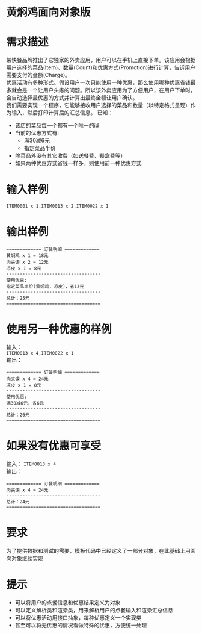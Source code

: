 # 黄焖鸡面向对象版
# 需求描述
某快餐品牌推出了它独家的外卖应用，用户可以在手机上直接下单。该应用会根据用户选择的菜品(Item)、数量(Count)和优惠方式(Promotion)进行计算，告诉用户需要支付的金额(Charge)。    
优惠活动有多种形式。假设用户一次只能使用一种优惠，那么使用哪种优惠省钱最多就会是一个让用户头疼的问题。所以该外卖应用为了方便用户，在用户下单时，会自动选择最优惠的方式并计算出最终金额让用户确认。    
我们需要实现一个程序，它能够接收用户选择的菜品和数量（以特定格式呈现）作为输入，然后打印计算后的汇总信息。
已知：
- 该店的菜品每一个都有一个唯一的id
- 当前的优惠方式有:
    - 满30减6元
    - 指定菜品半价
- 除菜品外没有其它收费（如送餐费、餐盒费等）
- 如果两种优惠方式省钱一样多，则使用前一种优惠方式
# 输入样例
`ITEM0001 x 1,ITEM0013 x 2,ITEM0022 x 1`
# 输出样例
```
============= 订餐明细 =============
黄焖鸡 x 1 = 18元
肉夹馍 x 2 = 12元
凉皮 x 1 = 8元
-----------------------------------
使用优惠:
指定菜品半价(黄焖鸡，凉皮)，省13元
-----------------------------------
总计：25元
===================================
```
# 使用另一种优惠的样例
输入：    
`ITEM0013 x 4,ITEM0022 x 1`    
输出：
```
============= 订餐明细 =============
肉夹馍 x 4 = 24元
凉皮 x 1 = 8元
-----------------------------------
使用优惠:
满30减6元，省6元
-----------------------------------
总计：26元
===================================
```
# 如果没有优惠可享受
输入：
`ITEM0013 x 4`    
输出：
```
============= 订餐明细 =============
肉夹馍 x 4 = 24元
-----------------------------------
总计：24元
===================================
```
# 要求
为了提供数据和测试的需要，模板代码中已经定义了一部分对象，在此基础上用面向对象继续实现
# 提示
- 可以将用户的点餐信息和优惠结果定义为对象
- 可以定义解析类和渲染类，用来解析用户的点餐输入和渲染汇总信息
- 可以将优惠活动用接口抽象，每种优惠定义一个实现类
- 甚至可以将无优惠的情况看做特殊的优惠，方便统一处理
